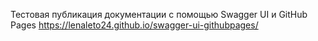 Тестовая публикация документации с помощью Swagger UI и GitHub Pages
https://lenaleto24.github.io/swagger-ui-githubpages/
